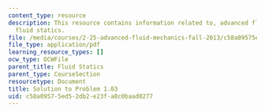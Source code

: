 ```yaml
---
content_type: resource
description: This resource contains information related to, advanced fluid mechanics,
  fluid statics.
file: /media/courses/2-25-advanced-fluid-mechanics-fall-2013/c58a09575ed52db2e23fa8c0baad0277_MIT2_25F13_Shapi1.03_Solu.pdf
file_type: application/pdf
learning_resource_types: []
ocw_type: OCWFile
parent_title: Fluid Statics
parent_type: CourseSection
resourcetype: Document
title: Solution to Problem 1.03
uid: c58a0957-5ed5-2db2-e23f-a8c0baad0277
---
```


